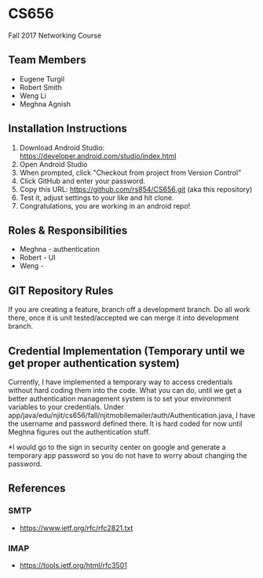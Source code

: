# CS656
Fall 2017 Networking Course

## Team Members
- Eugene Turgil
- Robert Smith
- Weng Li
- Meghna Agnish

## Installation Instructions

1. Download Android Studio: https://developer.android.com/studio/index.html
2. Open Android Studio
3. When prompted, click "Checkout from project from Version Control"
4. Click GitHub and enter your password.
5. Copy this URL: https://github.com/rs854/CS656.git (aka this repository)
6. Test it, adjust settings to your like and hit clone.
7. Congratulations, you are working in an android repo! 

## Roles & Responsibilities

* Meghna - authentication
* Robert - UI
* Weng - 

## GIT Repository Rules

If you are creating a feature, branch off a development branch. Do all work there, once it is unit tested/accepted we can merge it into development branch.

## Credential Implementation (Temporary until we get proper authentication system)

Currently, I have implemented a temporary way to access credentials without hard coding them into the code. What you can do, until we get a better authentication management system is to set your environment variables to your credentials. Under app/java/edu/njit/cs656/fall/njitmobilemailer/auth/Authentication.java, I have the username and password defined there. It is hard coded for now until Meghna figures out the authentication stuff. 

*I would go to the sign in security center on google and generate a temporary app password so you do not have to worry about changing the password.

## References

### SMTP

 - https://www.ietf.org/rfc/rfc2821.txt

### IMAP 
 - https://tools.ietf.org/html/rfc3501

